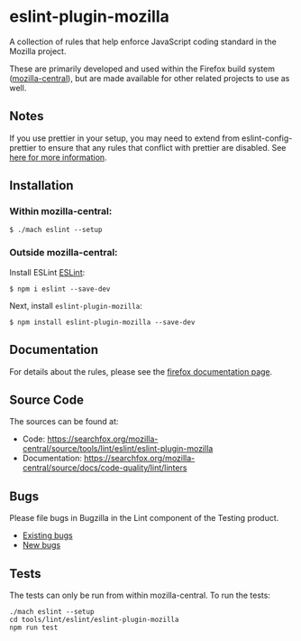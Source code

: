 # eslint-plugin-mozilla

A collection of rules that help enforce JavaScript coding standard in the Mozilla project.

These are primarily developed and used within the Firefox build system ([mozilla-central](https://hg.mozilla.org/mozilla-central/)), but are made available for other related projects to use as well.

## Notes

If you use prettier in your setup, you may need to extend from eslint-config-prettier
to ensure that any rules that conflict with prettier are disabled.
See [here for more information](https://github.com/prettier/eslint-config-prettier?tab=readme-ov-file#installation).

## Installation

### Within mozilla-central:

```
$ ./mach eslint --setup
```

### Outside mozilla-central:

Install ESLint [ESLint](http://eslint.org):

```
$ npm i eslint --save-dev
```

Next, install `eslint-plugin-mozilla`:

```
$ npm install eslint-plugin-mozilla --save-dev
```

## Documentation

For details about the rules, please see the [firefox documentation page](http://firefox-source-docs.mozilla.org/tools/lint/linters/eslint-plugin-mozilla.html).

## Source Code

The sources can be found at:

* Code: https://searchfox.org/mozilla-central/source/tools/lint/eslint/eslint-plugin-mozilla
* Documentation: https://searchfox.org/mozilla-central/source/docs/code-quality/lint/linters

## Bugs

Please file bugs in Bugzilla in the Lint component of the Testing product.

* [Existing bugs](https://bugzilla.mozilla.org/buglist.cgi?resolution=---&query_format=advanced&component=Lint&product=Testing)
* [New bugs](https://bugzilla.mozilla.org/enter_bug.cgi?product=Testing&component=Lint)

## Tests

The tests can only be run from within mozilla-central. To run the tests:

```
./mach eslint --setup
cd tools/lint/eslint/eslint-plugin-mozilla
npm run test
```
